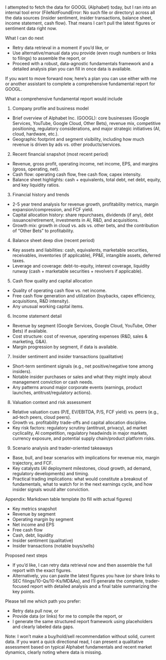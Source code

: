 I attempted to fetch the data for GOOGL (Alphabet) today, but I ran into an internal tool error (FileNotFoundError: No such file or directory) across all the data sources (insider sentiment, insider transactions, balance sheet, income statement, cash flow). That means I can’t pull the latest figures or sentiment data right now.

What I can do next
- Retry data retrieval in a moment if you’d like, or
- Use alternative/manual data you provide (even rough numbers or links to filings) to assemble the report, or
- Proceed with a robust, data-agnostic fundamentals framework and a detailed analysis plan you can fill in once data is available.

If you want to move forward now, here’s a plan you can use either with me or another assistant to complete a comprehensive fundamental report for GOOGL.

What a comprehensive fundamental report would include
1) Company profile and business model
- Brief overview of Alphabet Inc. (GOOGL): core businesses (Google Services, YouTube, Google Cloud, Other Bets), revenue mix, competitive positioning, regulatory considerations, and major strategic initiatives (AI, cloud, hardware, etc.).
- Geographic footprint and segment visibility, including how much revenue is driven by ads vs. other products/services.

2) Recent financial snapshot (most recent period)
- Revenue, gross profit, operating income, net income, EPS, and margins (gross, operating, net).
- Cash flow: operating cash flow, free cash flow, capex intensity.
- Balance sheet highlights: cash + equivalents, total debt, net debt, equity, and key liquidity ratios.

3) Financial history and trends
- 2-5 year trend analysis for revenue growth, profitability metrics, margin expansion/compression, and FCF yield.
- Capital allocation history: share repurchases, dividends (if any), debt issuance/retirement, investments in AI, R&D, and acquisitions.
- Growth mix: growth in cloud vs. ads vs. other bets, and the contribution of “Other Bets” to profitability.

4) Balance sheet deep dive (recent period)
- Key assets and liabilities: cash, equivalents, marketable securities, receivables, inventories (if applicable), PP&E, intangible assets, deferred taxes.
- Leverage and coverage: debt-to-equity, interest coverage, liquidity runway (cash + marketable securities + revolvers if applicable).

5) Cash flow quality and capital allocation
- Quality of operating cash flow vs. net income.
- Free cash flow generation and utilization (buybacks, capex efficiency, acquisitions, R&D intensity).
- Any unusual working capital items.

6) Income statement detail
- Revenue by segment (Google Services, Google Cloud, YouTube, Other Bets) if available.
- Cost structure: cost of revenue, operating expenses (R&D, sales & marketing, G&A).
- Margin progression by segment, if data is available.

7) Insider sentiment and insider transactions (qualitative)
- Short-term sentiment signals (e.g., net positive/negative tone among insiders).
- Notable insider purchases or sales and what they might imply about management conviction or cash needs.
- Any patterns around major corporate events (earnings, product launches, antitrust/regulatory actions).

8) Valuation context and risk assessment
- Relative valuation cues (P/E, EV/EBITDA, P/S, FCF yield) vs. peers (e.g., ad-tech peers, cloud peers).
- Growth vs. profitability trade-offs and capital allocation discipline.
- Key risk factors: regulatory scrutiny (antitrust, privacy), ad market cyclicality, AI competition, regulatory headwinds in major markets, currency exposure, and potential supply chain/product platform risks.

9) Scenario analysis and trader-oriented takeaways
- Base, bull, and bear scenarios with implications for revenue mix, margin trajectory, and FCF.
- Key catalysts (AI deployment milestones, cloud growth, ad demand, regulatory developments) and timing.
- Practical trading implications: what would constitute a breakout of fundamentals, what to watch for in the next earnings cycle, and how insider signals would alter conviction.

Appendix: Markdown table template (to fill with actual figures)

- Key metrics snapshot
- Revenue by segment
- Operating margin by segment
- Net income and EPS
- Free cash flow
- Cash, debt, liquidity
- Insider sentiment (qualitative)
- Insider transactions (notable buys/sells)

Proposed next steps
- If you’d like, I can retry data retrieval now and then assemble the full report with the exact figures.
- Alternatively, you can paste the latest figures you have (or share links to SEC filings/10-Qs/10-Ks/MD&As), and I’ll generate the complete, trader-focused report with detailed analysis and a final table summarizing the key points.

Please tell me which path you prefer:
- Retry data pull now, or
- Provide data (or links) for me to compile the report, or
- I generate the same structured report framework using placeholders and clearly labeled data gaps.

Note: I won’t make a buy/hold/sell recommendation without solid, current data. If you want a quick directional read, I can present a qualitative assessment based on typical Alphabet fundamentals and recent market dynamics, clearly noting where data is missing.